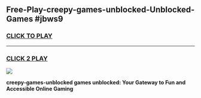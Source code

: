 
## Free-Play-creepy-games-unblocked-Unblocked-Games #jbws9
<h3>
<a href="https://news.freeplayer.one?title=creepy-games-unblocked&ref=8M">CLICK TO PLAY</a></h3>
<hr>

<h3>
<a href="https://news.freeplayer.one?title=creepy-games-unblocked&ref=8M">CLICK 2 PLAY</a>
  
</h3>

<a href="https://news.freeplayer.one?title=creepy-games-unblocked&ref=8M"><img src="https://clearcache.store/games.png"></a>


**creepy-games-unblocked games unblocked: Your Gateway to Fun and Accessible Online Gaming**
